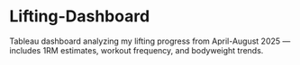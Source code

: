# Lifting-Dashboard
Tableau dashboard analyzing my lifting progress from April-August 2025 — includes 1RM estimates, workout frequency, and bodyweight trends.
